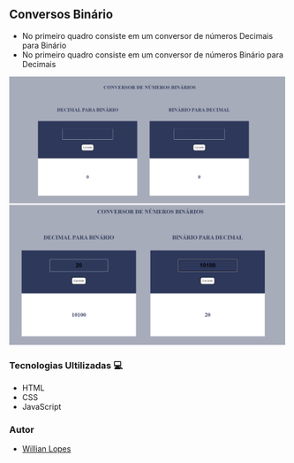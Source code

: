 ## Conversos Binário 

- No primeiro quadro consiste em um conversor de números Decimais para Binário 
- No primeiro quadro consiste em um conversor de números Binário para Decimais 


<img src="assets/image/bin1.png" width="500px" />
<img src="assets/image/bin2.png" width="500px" />


### Tecnologias Ultilizadas 💻
- HTML
- CSS
- JavaScript


### Autor 


-  [Willian Lopes](https://github.com/michellehorn)

